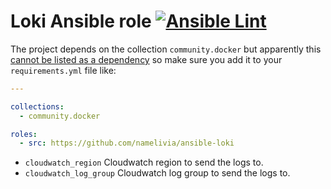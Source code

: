 # Loki Ansible role [![Ansible Lint](https://github.com/namelivia/ansible-loki/actions/workflows/ansible-lint.yml/badge.svg)](https://github.com/namelivia/ansible-loki/actions/workflows/ansible-lint.yml)

The project depends on the collection `community.docker` but apparently this [cannot be listed as a dependency](https://github.com/ansible/ansible/issues/62847) so make sure you add it to your `requirements.yml` file like:

```yml
---

collections:
  - community.docker

roles:
  - src: https://github.com/namelivia/ansible-loki
```

 - `cloudwatch_region` Cloudwatch region to send the logs to.
 - `cloudwatch_log_group` Cloudwatch log group to send the logs to.
